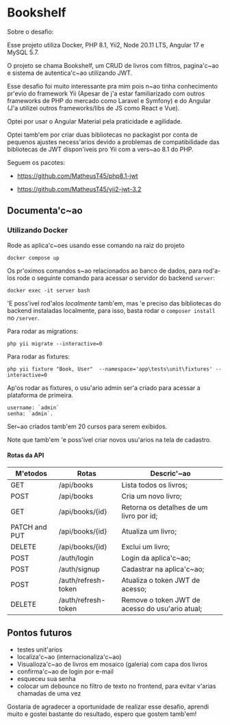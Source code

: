 # Bookshelf

Sobre o desafio:

Esse projeto utiliza Docker, PHP 8.1, Yii2, Node 20.11 LTS, Angular 17 e MySQL 5.7.

O projeto se chama Bookshelf, um CRUD de livros com filtros, pagina'c~ao e sistema de autentica'c~ao utilizando JWT.

Esse desafio foi muito interessante pra mim pois n~ao tinha conhecimento pr'evio do framework Yii (Apesar de j'a estar familiarizado com outros frameworks de PHP do mercado como Laravel e Symfony) e do Angular (J'a utilizei outros frameworks/libs de JS como React e Vue).

Optei por usar o Angular Material pela praticidade e agilidade.

Optei tamb'em por criar duas bibliotecas no packagist por conta de pequenos ajustes necess'arios devido a problemas de compatibilidade das bibliotecas de JWT dispon'iveis pro Yii com a vers~ao 8.1 do PHP.

Seguem os pacotes:

- https://github.com/MatheusT45/php8.1-jwt

- https://github.com/MatheusT45/yii2-jwt-3.2

## Documenta'c~ao

### Utilizando Docker

Rode as aplica'c~oes usando esse comando na raiz do projeto

```
docker compose up
```

Os pr'oximos comandos s~ao relacionados ao banco de dados, para rod'a-los rode o seguinte comando para acessar o servidor do backend `server`:

```
docker exec -it server bash
```

'E poss'ivel rod'alos _localmente_ tamb'em, mas 'e preciso das bibliotecas do backend instaladas localmente, para isso, basta rodar o `composer install` no `/server`.

Para rodar as migrations:

```
php yii migrate --interactive=0
```

Para rodar as fixtures:

```
php yii fixture "Book, User"  --namespace='app\tests\unit\fixtures' --interactive=0
```

Ap'os rodar as fixtures, o usu'ario admin ser'a criado para acessar a plataforma de primeira.

```
username: `admin`
senha: `admin`.
```

Ser~ao criados tamb'em 20 cursos para serem exibidos.

Note que tamb'em 'e poss'ivel criar novos usu'arios na tela de cadastro.

#### Rotas da API

| M'etodos      | Rotas               | Descric'~ao                                     |
| ------------- | ------------------- | ----------------------------------------------- |
| GET           | /api/books          | Lista todos os livros;                          |
| POST          | /api/books          | Cria um novo livro;                             |
| GET           | /api/books/{id}     | Retorna os detalhes de um livro por id;         |
| PATCH and PUT | /api/books/{id}     | Atualiza um livro;                              |
| DELETE        | /api/books/{id}     | Exclui um livro;                                |
| POST          | /auth/login         | Login da aplica'c~ao;                           |
| POST          | /auth/signup        | Cadastrar na aplica'c~ao;                       |
| POST          | /auth/refresh-token | Atualiza o token JWT de acesso;                 |
| DELETE        | /auth/refresh-token | Remove o token JWT de acesso do usu'ario atual; |

## Pontos futuros

- testes unit'arios
- localiza'c~ao (internacionaliza'c~ao)
- Visualioza'c~ao de livros em mosaico (galeria) com capa dos livros
- confirma'c~ao de login por e-mail
- esqueceu sua senha
- colocar um debounce no filtro de texto no frontend, para evitar v'arias chamadas de uma vez

Gostaria de agradecer a oportunidade de realizar esse desafio, aprendi muito e gostei bastante do resultado, espero que gostem tamb'em!
